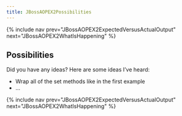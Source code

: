 ```yaml
---
title: JBossAOPEX2Possibilities
---
```

{% include nav prev="JBossAOPEX2ExpectedVersusActualOutput" next="JBossAOPEX2WhatIsHappening" %}

## Possibilities
Did you have any ideas? Here are some ideas I’ve heard:
* Wrap all of the set methods like in the first example
* …

{% include nav prev="JBossAOPEX2ExpectedVersusActualOutput" next="JBossAOPEX2WhatIsHappening" %}
